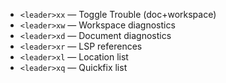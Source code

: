 
- `<leader>xx` — Toggle Trouble (doc+workspace)
- `<leader>xw` — Workspace diagnostics
- `<leader>xd` — Document diagnostics
- `<leader>xr` — LSP references
- `<leader>xl` — Location list
- `<leader>xq` — Quickfix list